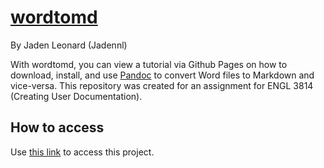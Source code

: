 # [wordtomd](https://jadennl.github.io/wordtomd)

By Jaden Leonard (Jadennl)

With wordtomd, you can view a tutorial via Github Pages on how to download, install, and use [Pandoc](https://pandoc.org) to convert Word files to Markdown and vice-versa. This repository was created for an assignment for ENGL 3814 (Creating User Documentation).

## How to access

Use [this link](https://jadennl.github.io/wordtomd) to access this project.
